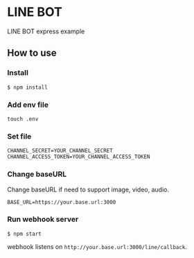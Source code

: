 # LINE BOT

LINE BOT express example

## How to use

### Install

``` shell
$ npm install
```

### Add env file

``` shell
touch .env
```

### Set file

```
CHANNEL_SECRET=YOUR_CHANNEL_SECRET
CHANNEL_ACCESS_TOKEN=YOUR_CHANNEL_ACCESS_TOKEN
```

### Change baseURL
Change baseURL if need to support image, video, audio.

```
BASE_URL=https://your.base.url:3000
```

### Run webhook server

``` shell
$ npm start
```

webhook listens on `http://your.base.url:3000/line/callback`.
